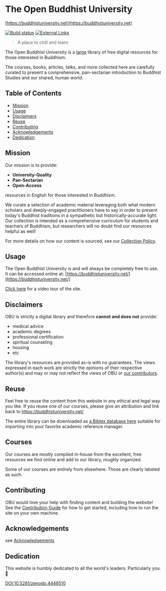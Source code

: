 The Open Buddhist University
============================

[https://buddhistuniversity.net](https://buddhistuniversity.net)

[![Build status](https://github.com/buddhist-uni/buddhist-uni.github.io/actions/workflows/build.yaml/badge.svg)](https://github.com/buddhist-uni/buddhist-uni.github.io/actions/workflows/build.yaml)  [![External Links](https://github.com/buddhist-uni/buddhist-uni.github.io/actions/workflows/links.yml/badge.svg)](https://github.com/buddhist-uni/buddhist-uni.github.io/actions/workflows/links.yml)

> A place to chill and learn

The Open Buddhist University is a [large](https://buddhistuniversity.net/content/) library of free digital resources for those interested in Buddhism.

The courses, books, articles, talks, and more collected here are carefully curated to present a comprehensive, pan-sectarian introduction to Buddhist Studies and our shared, human world.


## Table of Contents

- [Mission](#mission)
- [Usage](#usage)
- [Disclaimers](#disclaimers)
- [Reuse](#reuse)
- [Contributing](#contributing)
- [Acknowledgements](#acknowledgements)
- [Dedication](#dedication)

## Mission

Our mission is to provide:

- **University-Quality**
- **Pan-Sectarian**
- **Open-Access**

resources in English for those interested in Buddhism.

We curate a selection of academic material leveraging both what modern scholars and deeply-engaged practitioners have to say in order to present today's Buddhist traditions in a sympathetic but historically-accurate light.
Our collection is intended as a comprehensive curriculum for students and teachers of Buddhism, but researchers will no doubt find our resources helpful as well!

For more details on how our content is sourced, see our [Collection Policy](https://buddhistuniversity.net/COLLECTION_POLICY).

## Usage

The Open Buddhist University is and will always be completely free to use.
It can be accessed online at: [https://buddhistuniversity.net/](https://buddhistuniversity.net/)

[Click here](https://youtu.be/TPmTxHuQ9AI?t=22s) for a video tour of the site.

## Disclaimers

OBU is strictly a digital library and therefore **cannot and does not** provide:

- medical advice
- academic degrees
- professional certification
- spiritual counseling
- housing
- etc

The library's resources are provided as-is with no guarantees.
The views expressed in each work are strictly the opinions of their respective author(s) and may or may not reflect the views of OBU or [our contributors](https://github.com/buddhist-uni/buddhist-uni.github.io/blob/main/CONTRIBUTORS.md).

## Reuse

Feel free to reuse the content from this website in any ethical and legal way you like.
If you reuse one of our courses, please give an attribution and link back to https://buddhistuniversity.net/

The entire library can be downloaded as [a Bibtex database here](https://buddhistuniversity.net/content.bib) suitable for importing into your favorite academic reference manager.

## Courses

Our courses are mostly compiled in-house from the excellent, free resources we find online and add to our library,
roughly organized.

Some of our courses are entirely from elsewhere. Those are clearly labeled as such.

## Contributing

OBU would love your help with finding content and building the website!
See the [Contribution Guide](https://github.com/buddhist-uni/buddhist-uni.github.io/blob/main/CONTRIBUTING.md) for how to get started, including how to run the site on your own machine.

## Acknowledgements

see [Acknowledgements](https://www.buddhistuniversity.net/ACKNOWLEDGEMENTS)

## Dedication

This website is humbly dedicated to all the world's leaders. Particularly you. 🥰

[DOI:10.5281/zenodo.4448510](https://doi.org/10.5281/zenodo.4448510)
